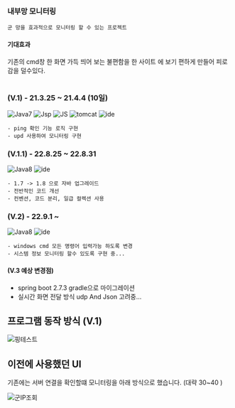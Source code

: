 
### 내부망 모니터링
```
군 망을 효과적으로 모니터링 할 수 있는 프로젝트 
```

#### 기대효과
기존의 cmd창 한 화면 가득 띄어 보는 불편함을 
한 사이트 에 보기 편하게 만들어 피로감을 덜수있다. 
</br>
</br>


### (V.1) - 21.3.25 ~ 21.4.4 (10일)
![Java7](https://img.shields.io/badge/Java-7-yellow)
![Jsp](https://img.shields.io/badge/-Jsp-blue)
![JS](https://img.shields.io/badge/-Javascript-green)
![tomcat](https://img.shields.io/badge/tomcat-4.1-lightgrey)
![ide](https://img.shields.io/badge/IDE-%EB%A9%94%EB%AA%A8%EC%9E%A5-brightgreen)
```
- ping 확인 기능 로직 구현 
- upd 사용하여 모니터링 구현
```



### (V.1.1) - 22.8.25 ~ 22.8.31
![Java8](https://img.shields.io/badge/Java-8-yellow)
![ide](https://img.shields.io/badge/IDE-Intellij-brightgreen)
```
- 1.7 -> 1.8 으로 자바 업그레이드
- 전반적인 코드 개선
- 컨벤션, 코드 분리, 일급 컬렉션 사용
```



### (V.2) - 22.9.1 ~
![Java8](https://img.shields.io/badge/Java-8-yellow)
![ide](https://img.shields.io/badge/IDE-Intellij-brightgreen)
```
- windows cmd 모든 명령어 입력가능 하도록 변경
- 시스템 정보 모니터링 할수 있도록 구현 중... 
```

#### (V.3 예상 변경점)
- spring boot 2.7.3 gradle으로 마이그레이션
- 실시간 화면 전달 방식 udp And Json 고려중...


## 프로그램 동작 방식 (V.1)
![핑테스트](https://user-images.githubusercontent.com/105915960/187028697-0736ad17-0152-4b89-908a-bfffdb32f955.png)


## 이전에 사용했던 UI
기존에는 서버 연결을 확인할떄 모니터링을 아래 방식으로 했습니다. (대략 30~40 ) </br>

![군IP조회](https://user-images.githubusercontent.com/105915960/186712395-94087687-fa8e-46c0-abf5-bddda8d249f2.png)

